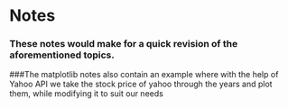 # Notes

### These notes would make for a quick revision of the aforementioned topics. 

###The matplotlib notes also contain an example where with the help of Yahoo API we take the stock price of yahoo through the years and plot them, while modifying it to suit our needs
